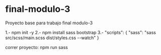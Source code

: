 # final-modulo-3
Proyecto base para trabajo final modulo-3

1.- npm init -y
2.- npm install sass bootstrap
3.-
"scripts": {
  "sass": "sass src/scss/main.scss dist/styles.css --watch"
}

correr proyecto: npm run sass

